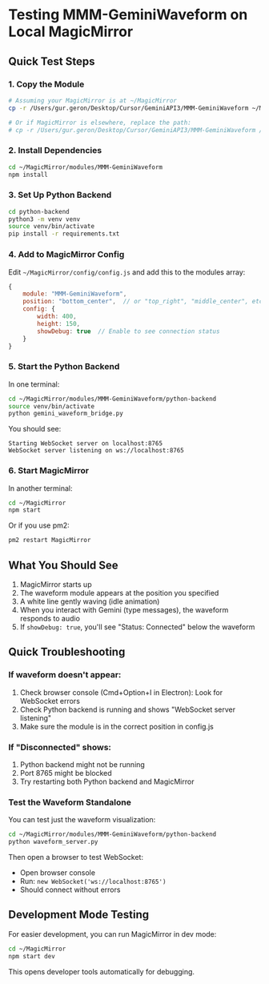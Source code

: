 # Testing MMM-GeminiWaveform on Local MagicMirror

## Quick Test Steps

### 1. Copy the Module
```bash
# Assuming your MagicMirror is at ~/MagicMirror
cp -r /Users/gur.geron/Desktop/Cursor/GeminiAPI3/MMM-GeminiWaveform ~/MagicMirror/modules/

# Or if MagicMirror is elsewhere, replace the path:
# cp -r /Users/gur.geron/Desktop/Cursor/GeminiAPI3/MMM-GeminiWaveform /path/to/your/MagicMirror/modules/
```

### 2. Install Dependencies
```bash
cd ~/MagicMirror/modules/MMM-GeminiWaveform
npm install
```

### 3. Set Up Python Backend
```bash
cd python-backend
python3 -m venv venv
source venv/bin/activate
pip install -r requirements.txt
```

### 4. Add to MagicMirror Config
Edit `~/MagicMirror/config/config.js` and add this to the modules array:

```javascript
{
    module: "MMM-GeminiWaveform",
    position: "bottom_center",  // or "top_right", "middle_center", etc.
    config: {
        width: 400,
        height: 150,
        showDebug: true  // Enable to see connection status
    }
}
```

### 5. Start the Python Backend
In one terminal:
```bash
cd ~/MagicMirror/modules/MMM-GeminiWaveform/python-backend
source venv/bin/activate
python gemini_waveform_bridge.py
```

You should see:
```
Starting WebSocket server on localhost:8765
WebSocket server listening on ws://localhost:8765
```

### 6. Start MagicMirror
In another terminal:
```bash
cd ~/MagicMirror
npm start
```

Or if you use pm2:
```bash
pm2 restart MagicMirror
```

## What You Should See

1. MagicMirror starts up
2. The waveform module appears at the position you specified
3. A white line gently waving (idle animation)
4. When you interact with Gemini (type messages), the waveform responds to audio
5. If `showDebug: true`, you'll see "Status: Connected" below the waveform

## Quick Troubleshooting

### If waveform doesn't appear:
1. Check browser console (Cmd+Option+I in Electron): Look for WebSocket errors
2. Check Python backend is running and shows "WebSocket server listening"
3. Make sure the module is in the correct position in config.js

### If "Disconnected" shows:
1. Python backend might not be running
2. Port 8765 might be blocked
3. Try restarting both Python backend and MagicMirror

### Test the Waveform Standalone
You can test just the waveform visualization:
```bash
cd ~/MagicMirror/modules/MMM-GeminiWaveform/python-backend
python waveform_server.py
```

Then open a browser to test WebSocket:
- Open browser console
- Run: `new WebSocket('ws://localhost:8765')`
- Should connect without errors

## Development Mode Testing

For easier development, you can run MagicMirror in dev mode:
```bash
cd ~/MagicMirror
npm start dev
```

This opens developer tools automatically for debugging.
